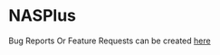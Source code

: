 # NASPlus



Bug Reports Or Feature Requests can be created [here](https://github.com/NASPlus/NASPlus/issues/new/choose)
